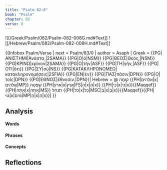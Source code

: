 ```yaml
---
title: "Psalm 82:8"
book: "Psalm"
chapter: 82
verse: 8
---
```

![[/Greek/Psalm/082/Psalm-082-008G.md#Text]]
![[/Hebrew/Psalm/082/Psalm-082-008H.md#Text]]

{{Infobox Psalm/Verse |
  next = Psalm/83/0 |
  author = Asaph |
  Greek = {{PG|ΑΝΙΣΤΗΜΙ|Ἀνάστα,|2SAMA}} {{PG|Ο|ὁ|NSM}} {{PG|ΘΕΟΣ|Θεός,|NSM}} {{PG|ΚΡΙΝΩ|κρῖνον|2SAMA}} {{PG|Ο|τὴν|ASF}} {{PG|ΓΗ|γῆν,|ASF}} {{PG|ΟΤΙ|ὅτι}} {{PG|ΣΥ|σὺ|NS}} {{PG|ΚΑΤΑΚΛΗΡΟΝΟΜΕΩ|κατακληρονομήσεις|2SFIA}} {{PG|ΕΝ|ἐν}} {{PG|ΠΑΣ|πᾶσιν|DPN}} {{PG|Ο|τοῖς|DPN}} {{PG|ΕΘΝΟΣ|ἔθνεσιν.|DPN}}|
  Hebrew = @
קוּמָה
{{PH|אלהים|x|אֱלֹהִים|MP}}
שָׁפְטָה
{{PH|ארץ|x|אָרֶץ|FS|הַ|x|הָ|x}} {{PH|כִּי|x|כִּי|x}}{{Maqqef}}{{PH|אַתָּה|x|אַתָּה|MS}}
תִנְחַל
{{PH|כל|x|כָל|MSC|בְּ|x|בְּ|x}}{{Maqqef}}{{PH|גוי|x|גּוֹיִם|MP|הַ|x|הַ|x}}׃|
}}

## Analysis

#### Words

#### Phrases

#### Concepts

## Reflections
